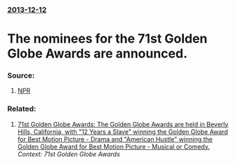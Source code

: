 ### [2013-12-12](/news/2013/12/12/index.md)

# The nominees for the 71st Golden Globe Awards are announced. 




### Source:

1. [NPR](http://www.npr.org/templates/story/story.php?storyId=250345261)

### Related:

1. [71st Golden Globe Awards: The Golden Globe Awards are held in Beverly Hills, California, with "12 Years a Slave" winning the Golden Globe Award for Best Motion Picture - Drama and "American Hustle" winning the Golden Globe Award for Best Motion Picture - Musical or Comedy. ](/news/2014/01/12/71st-golden-globe-awards-the-golden-globe-awards-are-held-in-beverly-hills-california-with-12-years-a-slave-winning-the-golden-globe-aw.md) _Context: 71st Golden Globe Awards_
